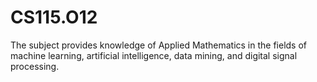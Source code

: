 # CS115.O12

The subject provides knowledge of Applied Mathematics in the fields of machine learning, artificial intelligence, data mining, and digital signal processing.
